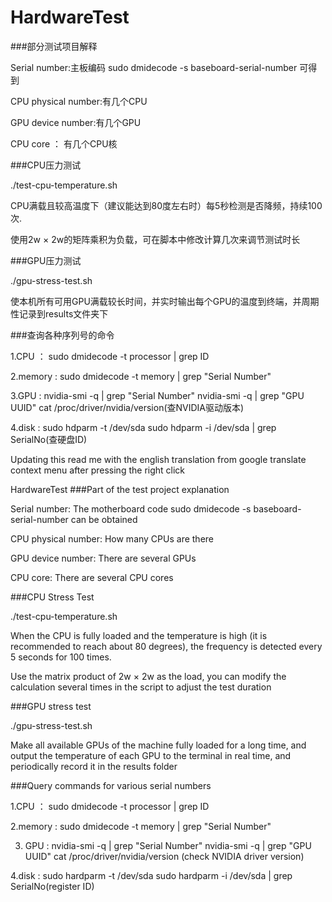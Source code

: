 # HardwareTest

###部分测试项目解释

Serial number:主板编码 sudo dmidecode -s baseboard-serial-number 可得到

CPU physical number:有几个CPU

GPU device number:有几个GPU

CPU core ： 有几个CPU核

###CPU压力测试

./test-cpu-temperature.sh

CPU满载且较高温度下（建议能达到80度左右时）每5秒检测是否降频，持续100次.

使用2w × 2w的矩阵乘积为负载，可在脚本中修改计算几次来调节测试时长

###GPU压力测试

./gpu-stress-test.sh

使本机所有可用GPU满载较长时间，并实时输出每个GPU的温度到终端，并周期性记录到results文件夹下

###查询各种序列号的命令

1.CPU ： sudo dmidecode -t processor | grep ID

2.memory : sudo dmidecode -t memory | grep "Serial Number"

3.GPU : nvidia-smi -q | grep "Serial Number"
        nvidia-smi -q | grep "GPU UUID"
        cat /proc/driver/nvidia/version(查NVIDIA驱动版本)
        
4.disk : sudo hdparm -t /dev/sda
         sudo hdparm -i /dev/sda | grep SerialNo(查硬盘ID)
         
         
     
         
Updating this read me with the english translation from google translate context menu after pressing the right click


HardwareTest
###Part of the test project explanation

Serial number: The motherboard code sudo dmidecode -s baseboard-serial-number can be obtained

CPU physical number: How many CPUs are there

GPU device number: There are several GPUs

CPU core: There are several CPU cores

###CPU Stress Test

./test-cpu-temperature.sh

When the CPU is fully loaded and the temperature is high (it is recommended to reach about 80 degrees), the frequency is detected every 5 seconds for 100 times.

Use the matrix product of 2w × 2w as the load, you can modify the calculation several times in the script to adjust the test duration

###GPU stress test

./gpu-stress-test.sh

Make all available GPUs of the machine fully loaded for a long time, and output the temperature of each GPU to the terminal in real time, and periodically record it in the results folder

###Query commands for various serial numbers

1.CPU ： sudo dmidecode -t processor | grep ID

2.memory : sudo dmidecode -t memory | grep "Serial Number"

3. GPU : nvidia-smi -q | grep "Serial Number" nvidia-smi -q | grep "GPU UUID" cat /proc/driver/nvidia/version (check NVIDIA driver version)

4.disk : sudo hardparm -t /dev/sda sudo hardparm -i /dev/sda | grep SerialNo(register ID)

